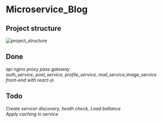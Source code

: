 # Microservice_Blog
## Project structure

![project_structure](https://res.cloudinary.com/nathan-ttnhat/image/upload/v1590941736/Screenshot_from_2020-05-31_23-14-26_p7qxmm.png)

## Done
*api nginx proxy pass gateway*  
*auth_service, post_service, profile_service, mail_service,image_service*  
*front-end with react-js*

## Todo
  *Create servcer discovery, heath check, Load ballance*  
  *Apply caching in service*
